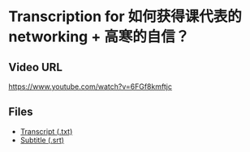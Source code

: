 # Transcription for 如何获得课代表的networking + 高寒的自信？
## Video URL
https://www.youtube.com/watch?v=6FGf8kmftjc
 
## Files
- [Transcript (.txt)](./transcript.txt)
- [Subtitle (.srt)](./transcript.srt)
